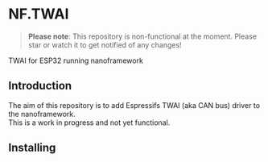 # NF.TWAI

> **Please note**: This repository is non-functional at the moment. Please star or watch it to get notified of any changes!

TWAI for ESP32 running nanoframework

## Introduction

The aim of this repository is to add Espressifs TWAI (aka CAN bus) driver to the nanoframework.  
This is a work in progress and not yet functional.

## Installing

